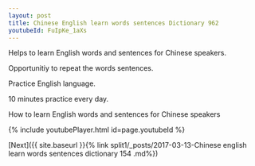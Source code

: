 ```yaml
---
layout: post
title: Chinese English learn words sentences Dictionary 962 
youtubeId: FuIpKe_1aXs
---
```

 
 
Helps to learn English words and sentences for Chinese speakers.

Opportunitiy to repeat the words sentences. 

Practice English language. 
 
10 minutes practice every day. 
 
How to learn English words and sentences for Chinese speakers 
 
{% include youtubePlayer.html id=page.youtubeId %}
 
 
[Next]({{ site.baseurl }}{% link  split1/_posts/2017-03-13-Chinese english learn words sentences dictionary 154 .md%})
 
